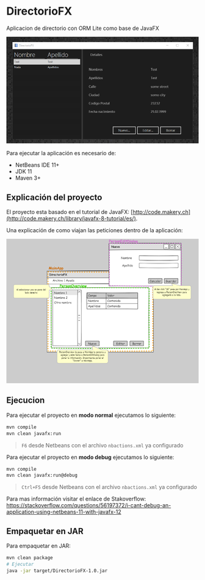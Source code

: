 # DirectorioFX

Aplicacion de directorio con ORM Lite como base de JavaFX

![Imagen](./captura.png)

Para ejecutar la aplicación es necesario de:

- NetBeans IDE 11+
- JDK 11
- Maven 3+

## Explicación del proyecto

El proyecto esta basado en el tutorial de JavaFX:
[http://code.makery.ch](http://code.makery.ch/library/javafx-8-tutorial/es/).

Una explicación de como viajan las peticiones dentro de la aplicación:

![Explicación](./src/main/resources/docs/diagramafuncionamiento.png)

## Ejecucion

Para ejecutar el proyecto en **modo normal** ejecutamos lo siguiente:

```sh
mvn compile
mvn clean javafx:run
``` 
> `F6` desde Netbeans con el archivo `nbactions.xml` ya configurado

Para ejecutar el proyecto en **modo debug** ejecutamos lo siguiente:

```sh
mvn compile
mvn clean javafx:run@debug
``` 
> `Ctrl+F5` desde Netbeans con el archivo `nbactions.xml` ya configurado

 Para mas información visitar el enlace de Stakoverflow: https://stackoverflow.com/questions/56197372/i-cant-debug-an-application-using-netbeans-11-with-javafx-12

## Empaquetar en JAR

Para empaquetar en JAR:

```sh
mvn clean package
# Ejecutar
java -jar target/DirectorioFX-1.0.jar
```
